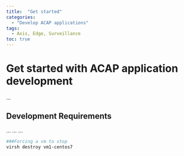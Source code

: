 ```yaml
---
title:  "Get started"
categories: 
  - "Develop ACAP applications"
tags:
  - Axis, Edge, Surveillance
toc: true
---
```


# Get started with ACAP application development

...

## Development Requirements

...
...
...


```bash
###Forcing a vm to stop
virsh destroy vm1-centos7
```
